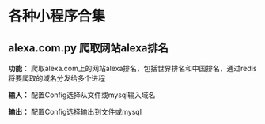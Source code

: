 # 各种小程序合集
## alexa.com.py 爬取网站alexa排名
**功能：** 爬取alexa.com上的网站alexa排名，包括世界排名和中国排名，通过redis将要爬取的域名分发给多个进程

**输入：** 配置Config选择从文件或mysql输入域名

**输出：** 配置Config选择输出到文件或mysql

